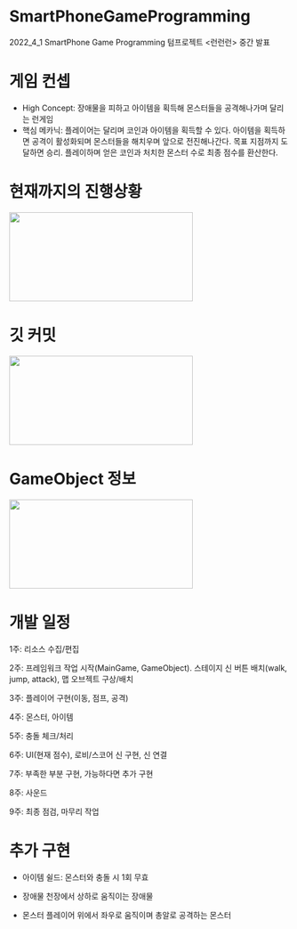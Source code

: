 # SmartPhoneGameProgramming
2022_4_1 SmartPhone Game Programming 텀프로젝트 <런런런> 중간 발표


# 게임 컨셉
- High Concept: 장애물을 피하고 아이템을 획득해 몬스터들을 공격해나가며 달리는 런게임
- 핵심 메카닉: 플레이어는 달리며 코인과 아이템을 획득할 수 있다. 아이템을 획득하면 공격이 활성화되며 몬스터들을 해치우며 앞으로 전진해나간다. 목표 지점까지 도달하면 승리. 플레이하며 얻은 코인과 처치한 몬스터 수로 최종 점수를 환산한다.  


# 현재까지의 진행상황  

<img src="https://user-images.githubusercontent.com/55976889/166564734-d84010f0-df97-4c15-b9a0-54e6973957b6.png" width="330" height="160">  


# 깃 커밋  

<img src="https://user-images.githubusercontent.com/55976889/166565162-e2271073-6b33-4c61-b10c-afa7f4cc1e1e.png" width="330" height="160">  


# GameObject 정보  

<img src="https://user-images.githubusercontent.com/55976889/166565405-d2b6bc68-e664-4a22-aaa1-42288fd13ee4.png" width="330" height="160">  


# 개발 일정
1주: 리소스 수집/편집  

2주: 프레임워크 작업 시작(MainGame, GameObject). 스테이지 신 버튼 배치(walk, jump, attack), 맵 오브젝트 구상/배치  

3주: 플레이어 구현(이동, 점프, 공격)  

4주: 몬스터, 아이템  

5주: 충돌 체크/처리  

6주: UI(현재 점수), 로비/스코어 신 구현, 신 연결  

7주: 부족한 부분 구현, 가능하다면 추가 구현  

8주: 사운드  

9주: 최종 점검, 마무리 작업  



# 추가 구현
- 아이템
쉴드: 몬스터와 충돌 시 1회 무효  

- 장애물
천장에서 상하로 움직이는 장애물  

- 몬스터
플레이어 위에서 좌우로 움직이며 총알로 공격하는 몬스터

